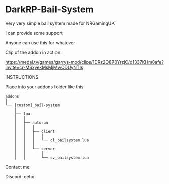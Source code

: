 # DarkRP-Bail-System
Very very simple bail system made for NRGamingUK

I can provide some support

Anyone can use this for whatever

Clip of the addon in action:

https://medal.tv/games/garrys-mod/clips/1DRz2O870YrzjC/d1337KHm8afe?invite=cr-MSxyekMsMjMwODUyNTIs

INSTRUCTIONS

Place into your addons folder like this
```
addons
│
└── [custom]_bail-system
    │
    ├── lua
    │   │
    │   ├── autorun
    │   │   │
    │   │   ├── client
    │   │   │   │
    │   │   │   └── cl_bailsystem.lua
    │   │   │
    │   │   └── server
    │   │       │
    │   │       └── sv_bailsystem.lua
```

Contact me:

Discord: oehx
